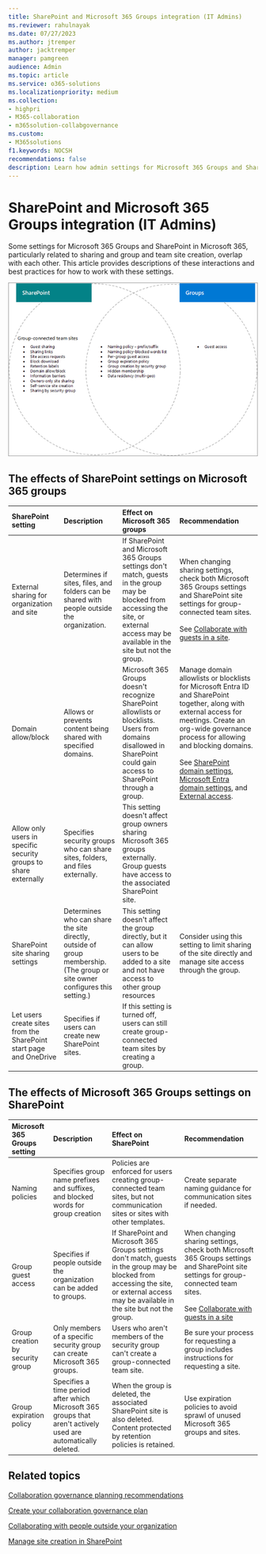 ```yaml
---
title: SharePoint and Microsoft 365 Groups integration (IT Admins)
ms.reviewer: rahulnayak
ms.date: 07/27/2023
ms.author: jtremper
author: jacktremper
manager: pamgreen
audience: Admin
ms.topic: article
ms.service: o365-solutions
ms.localizationpriority: medium
ms.collection: 
- highpri
- M365-collaboration
- m365solution-collabgovernance
ms.custom: 
- M365solutions
f1.keywords: NOCSH
recommendations: false
description: Learn how admin settings for Microsoft 365 Groups and SharePoint can affect each other and the user experience.
---
```


# SharePoint and Microsoft 365 Groups integration (IT Admins)

Some settings for Microsoft 365 Groups and SharePoint in Microsoft 365, particularly related to sharing and group and team site creation, overlap with each other. This article provides descriptions of these interactions and best practices for how to work with these settings.

![Venn diagram of SharePoint, Viva Engage, and groups features.](../media/groups-sharepoint-venn.png)

## The effects of SharePoint settings on Microsoft 365 groups

|SharePoint setting|Description|Effect on Microsoft 365 groups|Recommendation|
|:-----------------|:----------|:-----------------------------|:-------------|
|External sharing for organization and site|Determines if sites, files, and folders can be shared with people outside the organization.|If SharePoint and Microsoft 365 Groups settings don't match, guests in the group may be blocked from accessing the site, or external access may be available in the site but not the group.|When changing sharing settings, check both Microsoft 365 Groups settings and SharePoint site settings for group-connected team sites.<br><br>See [Collaborate with guests in a site](./collaborate-in-site.md).|
|Domain allow/block|Allows or prevents content being shared with specified domains.|Microsoft 365 Groups doesn't recognize SharePoint allowlists or blocklists. Users from domains disallowed in SharePoint could gain access to SharePoint through a group.|Manage domain allowlists or blocklists for Microsoft Entra ID and SharePoint together, along with external access for meetings. Create an org-wide governance process for allowing and blocking domains.<br><br>See [SharePoint domain settings](/sharepoint/restricted-domains-sharing), [Microsoft Entra domain settings](/azure/active-directory/b2b/allow-deny-list), and [External access](/microsoftteams/trusted-organizations-external-meetings-chat).|
|Allow only users in specific security groups to share externally|Specifies security groups who can share sites, folders, and files externally.|This setting doesn't affect group owners sharing Microsoft 365 groups externally. Group guests have access to the associated SharePoint site.||
|SharePoint site sharing settings|Determines who can share the site directly, outside of group membership. (The group or site owner configures this setting.)|This setting doesn't affect the group directly, but it can allow users to be added to a site and not have access to other group resources|Consider using this setting to limit sharing of the site directly and manage site access through the group.|
|Let users create sites from the SharePoint start page and OneDrive|Specifies if users can create new SharePoint sites.|If this setting is turned off, users can still create group-connected team sites by creating a group.||

## The effects of Microsoft 365 Groups settings on SharePoint

|Microsoft 365 Groups setting|Description|Effect on SharePoint|Recommendation|
|:---------------------------|:----------|:-------------------|:-------------|
|Naming policies|Specifies group name prefixes and suffixes, and blocked words for group creation|Policies are enforced for users creating group-connected team sites, but not communication sites or sites with other templates.|Create separate naming guidance for communication sites if needed.|
|Group guest access|Specifies if people outside the organization can be added to groups.|If SharePoint and Microsoft 365 Groups settings don't match, guests in the group may be blocked from accessing the site, or external access may be available in the site but not the group.|When changing sharing settings, check both Microsoft 365 Groups settings and SharePoint site settings for group-connected team sites.<br><br>See [Collaborate with guests in a site](./collaborate-in-site.md)|
|Group creation by security group|Only members of a specific security group can create Microsoft 365 groups.|Users who aren't members of the security group can't create a group-connected team site.|Be sure your process for requesting a group includes instructions for requesting a site.|
|Group expiration policy|Specifies a time period after which Microsoft 365 groups that aren't actively used are automatically deleted.|When the group is deleted, the associated SharePoint site is also deleted. Content protected by retention policies is retained.|Use expiration policies to avoid sprawl of unused Microsoft 365 groups and sites.|

## Related topics

[Collaboration governance planning recommendations](collaboration-governance-overview.md#collaboration-governance-planning-recommendations)

[Create your collaboration governance plan](collaboration-governance-first.md)

[Collaborating with people outside your organization](./collaborate-with-people-outside-your-organization.md)

[Manage site creation in SharePoint](/sharepoint/manage-site-creation)
